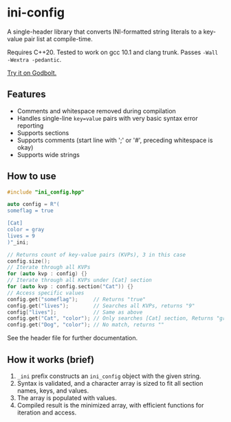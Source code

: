 # ini-config

A single-header library that converts INI-formatted string literals to a key-value pair list at compile-time.

Requires C++20. Tested to work on gcc 10.1 and clang trunk. Passes `-Wall -Wextra -pedantic`.

[Try it on Godbolt.](https://godbolt.org/z/K8GGov)

## Features
 * Comments and whitespace removed during compilation
 * Handles single-line `key=value` pairs with very basic syntax error reporting
 * Supports sections
 * Supports comments (start line with ';' or '#', preceding whitespace is okay)
 * Supports wide strings

## How to use
```cpp
#include "ini_config.hpp"

auto config = R"(
someflag = true

[Cat]
color = gray
lives = 9
)"_ini;

// Returns count of key-value pairs (KVPs), 3 in this case
config.size();
// Iterate through all KVPs
for (auto kvp : config) {}
// Iterate through all KVPs under [Cat] section
for (auto kvp : config.section("Cat")) {}
// Access specific values
config.get("someflag");     // Returns "true"
config.get("lives");        // Searches all KVPs, returns "9"
config["lives"];            // Same as above
config.get("Cat", "color"); // Only searches [Cat] section, Returns "gray"
config.get("Dog", "color"); // No match, returns ""
```
See the header file for further documentation.

## How it works (brief)
1. `_ini` prefix constructs an `ini_config` object with the given string.
2. Syntax is validated, and a character array is sized to fit all section names, keys, and values.
3. The array is populated with values.
4. Compiled result is the minimized array, with efficient functions for iteration and access.
